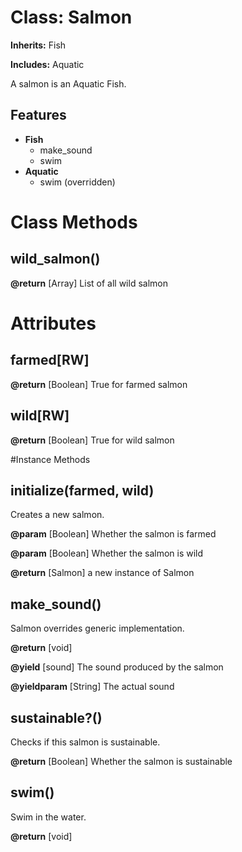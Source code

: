 # Class: Salmon
**Inherits:** Fish
    
**Includes:** Aquatic
  

A salmon is an Aquatic Fish.

## Features

*   **Fish**
    *   make_sound
    *   swim
*   **Aquatic**
    *   swim (overridden)


# Class Methods
## wild_salmon() [](#method-c-wild_salmon)
**@return** [Array<Salmon>] List of all wild salmon

# Attributes
## farmed[RW] [](#attribute-i-farmed)

**@return** [Boolean] True for farmed salmon

## wild[RW] [](#attribute-i-wild)

**@return** [Boolean] True for wild salmon


#Instance Methods
## initialize(farmed, wild) [](#method-i-initialize)
Creates a new salmon.

**@param** [Boolean] Whether the salmon is farmed

**@param** [Boolean] Whether the salmon is wild

**@return** [Salmon] a new instance of Salmon

## make_sound() [](#method-i-make_sound)
Salmon overrides generic implementation.

**@return** [void] 

**@yield** [sound] The sound produced by the salmon

**@yieldparam** [String] The actual sound

## sustainable?() [](#method-i-sustainable?)
Checks if this salmon is sustainable.

**@return** [Boolean] Whether the salmon is sustainable

## swim() [](#method-i-swim)
Swim in the water.

**@return** [void] 

